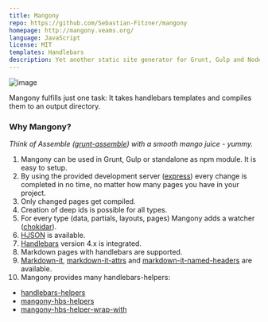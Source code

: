 ```yaml
---
title: Mangony
repo: https://github.com/Sebastian-Fitzner/mangony
homepage: http://mangony.veams.org/
language: JavaScript
license: MIT
templates: Handlebars
description: Yet another static site generator for Grunt, Gulp and Node.js - fast, simple and powerful.
---
```


![image](https://www.veams.org/downloads/logo.svg)

Mangony fulfills just one task: It takes handlebars templates and compiles them to an output directory.

### Why Mangony?

_Think of Assemble ([grunt-assemble](https://github.com/assemble/grunt-assemble)) with a smooth mango juice - yummy._

1. Mangony can be used in Grunt, Gulp or standalone as npm module. It is easy to setup. 
2. By using the provided development server ([express](https://github.com/expressjs/express)) every change is completed in no time, no matter how many pages you have in your project.
3. Only changed pages get compiled. 
4. Creation of deep ids is possible for all types. 
5. For every type (data, partials, layouts, pages) Mangony adds a watcher ([chokidar](https://github.com/paulmillr/chokidar)).
6. [HJSON](https://github.com/laktak/hjson) is available.
7. [Handlebars](https://github.com/wycats/handlebars.js/) version 4.x is integrated.
8. Markdown pages with handlebars are supported.
9. [Markdown-it](https://github.com/markdown-it/markdown-it), [markdown-it-attrs](https://github.com/arve0/markdown-it-attrs) and [markdown-it-named-headers](https://github.com/leff/markdown-it-named-headers) are available.
10. Mangony provides many handlebars-helpers: 
 - [handlebars-helpers](https://github.com/assemble/handlebars-helpers/)
 - [mangony-hbs-helpers](https://github.com/Sebastian-Fitzner/mangony-hbs-helpers)
 - [mangony-hbs-helper-wrap-with](https://github.com/Sebastian-Fitzner/mangony-hbs-helper-wrap-with)
